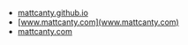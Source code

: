 * [mattcanty.github.io](mattcanty.github.io)
* [www.mattcanty.com](www.mattcanty.com)
* [mattcanty.com](mattcanty.com)
